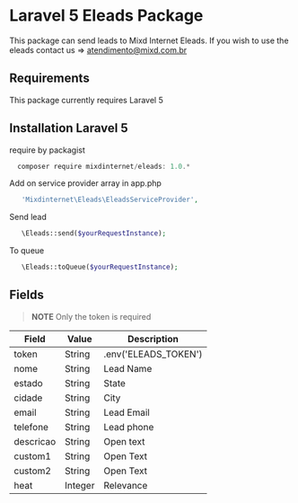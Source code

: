 # Laravel 5 Eleads Package

This package can send leads to Mixd Internet Eleads.
If you wish to use the eleads contact us => atendimento@mixd.com.br

## Requirements
This package currently requires Laravel 5

## Installation Laravel 5 
require by packagist

```js
  composer require mixdinternet/eleads: 1.0.*
```

Add on service provider array in app.php

```php
   'Mixdinternet\Eleads\EleadsServiceProvider',
```

Send lead

```php
   \Eleads::send($yourRequestInstance);
```

To queue


```php
   \Eleads::toQueue($yourRequestInstance);
```

## Fields

> **NOTE** Only the token is required

Field | Value | Description
------|-------|------------
token | String | .env('ELEADS_TOKEN')
nome | String | Lead Name
estado | String | State
cidade | String | City
email | String | Lead Email
telefone | String | Lead phone
descricao | String | Open text
custom1 | String | Open Text
custom2 | String | Open Text
heat | Integer | Relevance